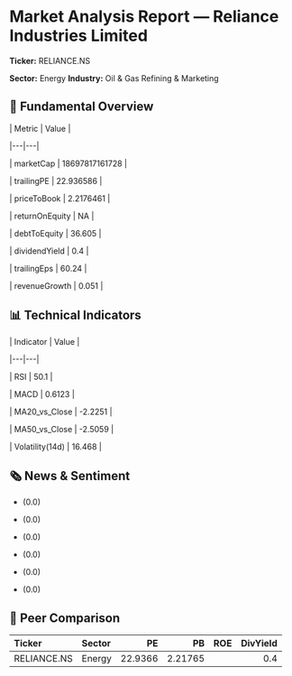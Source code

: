 # Market Analysis Report — Reliance Industries Limited

**Ticker:** RELIANCE.NS  

**Sector:** Energy  **Industry:** Oil & Gas Refining & Marketing  

## 🧭 Fundamental Overview

| Metric | Value |

|---|---|

| marketCap | 18697817161728 |

| trailingPE | 22.936586 |

| priceToBook | 2.2176461 |

| returnOnEquity | NA |

| debtToEquity | 36.605 |

| dividendYield | 0.4 |

| trailingEps | 60.24 |

| revenueGrowth | 0.051 |


## 📊 Technical Indicators

| Indicator | Value |

|---|---|

| RSI | 50.1 |

| MACD | 0.6123 |

| MA20_vs_Close | -2.2251 |

| MA50_vs_Close | -2.5059 |

| Volatility(14d) | 16.468 |


## 🗞 News & Sentiment

- (0.0) 

- (0.0) 

- (0.0) 

- (0.0) 

- (0.0) 

- (0.0) 


## 🧩 Peer Comparison

| Ticker      | Sector   |      PE |      PB | ROE   |   DivYield |
|:------------|:---------|--------:|--------:|:------|-----------:|
| RELIANCE.NS | Energy   | 22.9366 | 2.21765 |       |        0.4 |